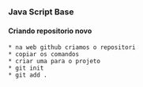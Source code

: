### Java Script Base


#### Criando repositorio novo
    * na web github criamos o repositori
    * copiar os comandos
    * criar uma para o projeto
    * git init
    * git add .